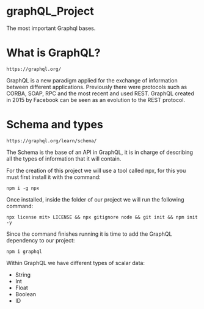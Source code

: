 # graphQL_Project
The most important Graphql bases.

# What is GraphQL?
```https
https://graphql.org/
```

GraphQL is a new paradigm applied for the exchange of information between different applications. Previously there were protocols such as CORBA, SOAP, RPC and the most recent and used REST. GraphQL created in 2015 by Facebook can be seen as an evolution to the REST protocol.

# Schema and types
```https
https://graphql.org/learn/schema/
```
The Schema is the base of an API in GraphQL, it is in charge of describing all the types of information that it will contain.

For the creation of this project we will use a tool called npx, for this you must first install it with the command:
```
npm i -g npx
```

Once installed, inside the folder of our project we will run the following command:
```
npx license mit> LICENSE && npx gitignore node && git init && npm init -y
```

Since the command finishes running it is time to add the GraphQL dependency to our project:
```
npm i graphql
```

Within GraphQL we have different types of scalar data:
* String
* Int
* Float
* Boolean
* ID